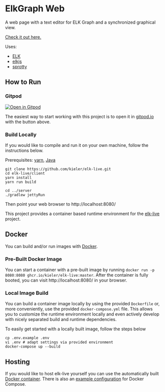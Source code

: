 # ElkGraph Web

A web page with a text editor for ELK Graph and a synchronized graphical view.

[Check it out here.](https://rtsys.informatik.uni-kiel.de/elklive/)

Uses:

- [ELK](http://www.eclipse.org/elk)
- [elkjs](https://github.com/OpenKieler/elkjs)
- [sprotty](https://github.com/eclipse/sprotty)

## How to Run

### Gitpod

[![Open in Gitpod](https://gitpod.io/button/open-in-gitpod.svg)](https://gitpod.io/#https://github.com/OpenKieler/elkgraph-web)

The easiest way to start working with this project is to open it in
[gitpod.io](https://gitpod.io) with the button above.

### Build Locally

If you would like to compile and run it on your own machine, follow the instructions below.

Prerequisites: [yarn](https://yarnpkg.com/), [Java](https://jdk.java.net)

```
git clone https://github.com/kieler/elk-live.git
cd elk-live/client
yarn install
yarn run build

cd ../server
./gradlew jettyRun
```

Then point your web browser to http://localhost:8080/

This project provides a container based runtime environment for the
[elk-live](https://github.com/kieler/elk-live) project.

## Docker

You can build and/or run images with [Docker](https://www.docker.com).

### Pre-Built Docker Image

You can start a container with a pre-built image by running `docker run -p 8080:8080 ghcr.io/kieler/elk-live:master`.
After the container is fully booted, you can visit http://localhost:8080/ in your browser.

### Local Image Build

You can build a container image locally by using the provided `Dockerfile` or, more conveniently, use the provided `docker-compose.yml` file.
This allows you to customize the runtime environment locally and even actively develop with nicely separated build and runtime dependencies.

To easily get started with a locally built image, follow the steps below

```terminal
cp .env.example .env
vi .env # adapt settings via provided environment
docker-compose up --build
```

## Hosting

If you would like to host elk-live yourself you can use the automatically built [Docker container](https://github.com/kieler/elk-live/pkgs/container/elk-live). There is also an [example configuration](https://github.com/kieler/elk-live/blob/master/docker-compose.yml) for Docker Compose.
